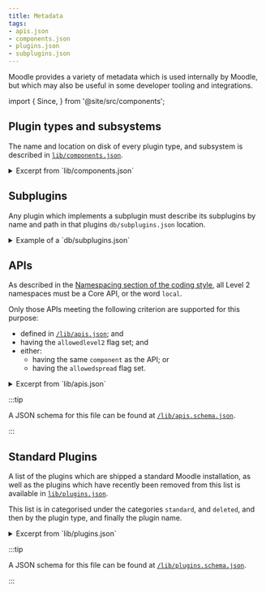 ```yaml
---
title: Metadata
tags:
- apis.json
- components.json
- plugins.json
- subplugins.json
---
```


Moodle provides a variety of metadata which is used internally by Moodle, but which may also be useful in some developer tooling and integrations.

import {
    Since,
} from '@site/src/components';

## Plugin types and subsystems

The name and location on disk of every plugin type, and subsystem is described in [`lib/components.json`](https://github.com/moodle/moodle/blob/main/lib/components.json).

<details>
    <summary>Excerpt from `lib/components.json`</summary>

```json
{
    "plugintypes": {
        "antivirus": "lib/antivirus",
        "availability": "availability/condition",
        "qtype": "question/type",
        "mod": "mod",
        // ...
    },
    "subsystems": {
        "access": null,
        "admin": "admin",
        // ...
    }
}
```

</details>

## Subplugins

Any plugin which implements a subplugin must describe its subplugins by name and path in that plugins `db/subplugins.json` location.

<details>
    <summary>Example of a `db/subplugins.json`</summary>

```json title="mod/quiz/db/subplugins.json"
{
    "plugintypes": {
        "quiz": "mod/quiz/report",
        "quizaccess": "mod/quiz/accessrule"
    }
}
```

</details>

## APIs

<Since version="4.2" issueNumber="MDL-71096" />

As described in the [Namespacing section of the coding style](../../policies/codingstyle/index.md#rules-for-level2), all Level 2 namespaces must be a Core API, or the word `local`.

Only those APIs meeting the following criterion are supported for this purpose:

- defined in [`/lib/apis.json`](https://github.com/moodle/moodle/blob/main/lib/apis.json); and
- having the `allowedlevel2` flag set; and
- either:
  - having the same `component` as the API; or
  - having the `allowedspread` flag set.

<details>
    <summary>Excerpt from `lib/apis.json`</summary>

```json
{
    "access": {
        "component": "core_access",
        "allowedlevel2": true,
        "allowedspread": false
    },
    "admin": {
        "component": "core_admin",
        "allowedlevel2": false,
        "allowedspread": false
    },
    "adminpresets": {
        "component": "core_adminpresets",
        "allowedlevel2": true,
        "allowedspread": false
    },
    "analytics": {
        "component": "core_analytics",
        "allowedlevel2": true,
        "allowedspread": true
    },
    // ...
}
```

</details>

:::tip

A JSON schema for this file can be found at [`/lib/apis.schema.json`](https://github.com/moodle/moodle/blob/main/lib/apis.schema.json).

:::

## Standard Plugins

<Since version="4.4" issueNumber="MDL-81084" />

A list of the plugins which are shipped a standard Moodle installation, as well as the plugins which have recently been removed from this list is available in [`lib/plugins.json`](https://github.com/moodle/moodle/blob/main/lib/plugins.json).

This list is in categorised under the categories `standard`, and `deleted`, and then by the plugin type, and finally the plugin name.

<details>
    <summary>Excerpt from `lib/plugins.json`</summary>

```json
{
    "standard": {
        "antivirus": [
            "clamav"
        ],
        "assignfeedback": [
            "comments",
            "editpdf",
            "file",
            "offline"
        ],
        "assignsubmission": [
            "comments",
            "file",
            "onlinetext"
        ],
        // ...
    },
    "deleted": {
        "assignment": [
            "offline",
            "online",
            "upload",
            "uploadsingle"
        ],
        "auth": [
            "fc",
            "imap",
            "nntp",
            "pam",
            "pop3",
            "radius"
        ],
        // ...
    }
}
```

</details>

:::tip

A JSON schema for this file can be found at [`/lib/plugins.schema.json`](https://github.com/moodle/moodle/blob/main/lib/plugins.schema.json).

:::

